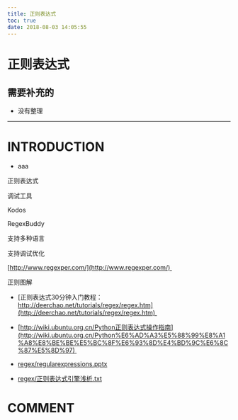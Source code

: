 ```yaml
---
title: 正则表达式
toc: true
date: 2018-08-03 14:05:55
---
```

# 正则表达式


## 需要补充的

* 没有整理





* * *





# INTRODUCTION






  * aaa





正则表达式


调试工具

Kodos


RegexBuddy


支持多种语言

支持调试优化


[http://www.regexper.com/](http://www.regexper.com/) 


正则图解



- [正则表达式30分钟入门教程：http://deerchao.net/tutorials/regex/regex.htm](http://deerchao.net/tutorials/regex/regex.htm) 


- [http://wiki.ubuntu.org.cn/Python正则表达式操作指南](http://wiki.ubuntu.org.cn/Python%E6%AD%A3%E5%88%99%E8%A1%A8%E8%BE%BE%E5%BC%8F%E6%93%8D%E4%BD%9C%E6%8C%87%E5%8D%97) 


- [regex/regularexpressions.pptx](http://blog.knownsec.com/Knownsec_RD_Checklist/regex/regularexpressions.pptx) 


- [regex/正则表达式引擎浅析.txt](http://blog.knownsec.com/Knownsec_RD_Checklist/regex/about_regx_engine.txt) 









# COMMENT
